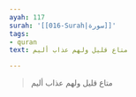 ```yaml
---
ayah: 117
surah: '[[016-Surah|سورة]]'
tags:
- quran
text: متاع قليل ولهم عذاب أليم

---
```

> متاع قليل ولهم عذاب أليم
